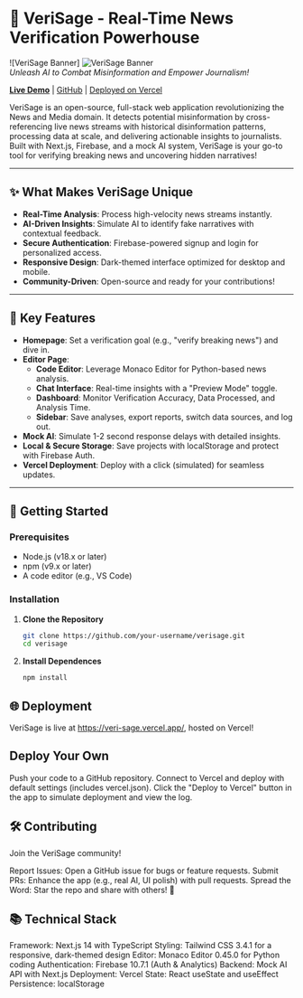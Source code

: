# 🚀 VeriSage - Real-Time News Verification Powerhouse

![VeriSage Banner] ![VeriSage Banner](img/VeriSage.jpeg)  
*Unleash AI to Combat Misinformation and Empower Journalism!*

**[Live Demo](https://veri-sage.vercel.app/)** | [GitHub](https://github.com/your-username/verisage) | [Deployed on Vercel](#deployment)

VeriSage is an open-source, full-stack web application revolutionizing the News and Media domain. It detects potential misinformation by cross-referencing live news streams with historical disinformation patterns, processing data at scale, and delivering actionable insights to journalists. Built with Next.js, Firebase, and a mock AI system, VeriSage is your go-to tool for verifying breaking news and uncovering hidden narratives!

---

## ✨ What Makes VeriSage Unique
- **Real-Time Analysis**: Process high-velocity news streams instantly.
- **AI-Driven Insights**: Simulate AI to identify fake narratives with contextual feedback.
- **Secure Authentication**: Firebase-powered signup and login for personalized access.
- **Responsive Design**: Dark-themed interface optimized for desktop and mobile.
- **Community-Driven**: Open-source and ready for your contributions!

---

## 🎯 Key Features
- **Homepage**: Set a verification goal (e.g., "verify breaking news") and dive in.
- **Editor Page**:
  - **Code Editor**: Leverage Monaco Editor for Python-based news analysis.
  - **Chat Interface**: Real-time insights with a "Preview Mode" toggle.
  - **Dashboard**: Monitor Verification Accuracy, Data Processed, and Analysis Time.
  - **Sidebar**: Save analyses, export reports, switch data sources, and log out.
- **Mock AI**: Simulate 1-2 second response delays with detailed insights.
- **Local & Secure Storage**: Save projects with localStorage and protect with Firebase Auth.
- **Vercel Deployment**: Deploy with a click (simulated) for seamless updates.

---

## 🚀 Getting Started

### Prerequisites
- Node.js (v18.x or later)
- npm (v9.x or later)
- A code editor (e.g., VS Code)

### Installation
1. **Clone the Repository**
   ```bash
   git clone https://github.com/your-username/verisage.git
   cd verisage
2. **Install Dependences**
   ```bash
   npm install

## 🌐 Deployment
VeriSage is live at https://veri-sage.vercel.app/, hosted on Vercel!

## Deploy Your Own
Push your code to a GitHub repository.
Connect to Vercel and deploy with default settings (includes vercel.json).
Click the "Deploy to Vercel" button in the app to simulate deployment and view the log.
## 🛠️ Contributing
Join the VeriSage community!

Report Issues: Open a GitHub issue for bugs or feature requests.
Submit PRs: Enhance the app (e.g., real AI, UI polish) with pull requests.
Spread the Word: Star the repo and share with others! 🌟
## 📚 Technical Stack
Framework: Next.js 14 with TypeScript
Styling: Tailwind CSS 3.4.1 for a responsive, dark-themed design
Editor: Monaco Editor 0.45.0 for Python coding
Authentication: Firebase 10.7.1 (Auth & Analytics)
Backend: Mock AI API with Next.js
Deployment: Vercel
State: React useState and useEffect
Persistence: localStorage         
